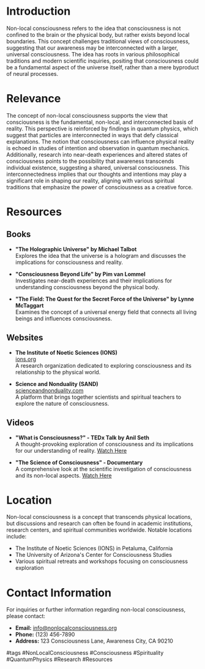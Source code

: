 # Introduction

Non-local consciousness refers to the idea that consciousness is not confined to the brain or the physical body, but rather exists beyond local boundaries. This concept challenges traditional views of consciousness, suggesting that our awareness may be interconnected with a larger, universal consciousness. The idea has roots in various philosophical traditions and modern scientific inquiries, positing that consciousness could be a fundamental aspect of the universe itself, rather than a mere byproduct of neural processes.

# Relevance

The concept of non-local consciousness supports the view that consciousness is the fundamental, non-local, and interconnected basis of reality. This perspective is reinforced by findings in quantum physics, which suggest that particles are interconnected in ways that defy classical explanations. The notion that consciousness can influence physical reality is echoed in studies of intention and observation in quantum mechanics. Additionally, research into near-death experiences and altered states of consciousness points to the possibility that awareness transcends individual existence, suggesting a shared, universal consciousness. This interconnectedness implies that our thoughts and intentions may play a significant role in shaping our reality, aligning with various spiritual traditions that emphasize the power of consciousness as a creative force.

# Resources

## Books

- **"The Holographic Universe" by Michael Talbot**  
  Explores the idea that the universe is a hologram and discusses the implications for consciousness and reality.

- **"Consciousness Beyond Life" by Pim van Lommel**  
  Investigates near-death experiences and their implications for understanding consciousness beyond the physical body.

- **"The Field: The Quest for the Secret Force of the Universe" by Lynne McTaggart**  
  Examines the concept of a universal energy field that connects all living beings and influences consciousness.

## Websites

- **The Institute of Noetic Sciences (IONS)**  
  [ions.org](https://www.noetic.org)  
  A research organization dedicated to exploring consciousness and its relationship to the physical world.

- **Science and Nonduality (SAND)**  
  [scienceandnonduality.com](https://www.scienceandnonduality.com)  
  A platform that brings together scientists and spiritual teachers to explore the nature of consciousness.

## Videos

- **"What is Consciousness?" - TEDx Talk by Anil Seth**  
  A thought-provoking exploration of consciousness and its implications for our understanding of reality. [Watch Here](https://www.ted.com/talks/anil_seth_what_is_consciousness)

- **"The Science of Consciousness" - Documentary**  
  A comprehensive look at the scientific investigation of consciousness and its non-local aspects. [Watch Here](https://www.youtube.com/watch?v=example)

# Location

Non-local consciousness is a concept that transcends physical locations, but discussions and research can often be found in academic institutions, research centers, and spiritual communities worldwide. Notable locations include:

- The Institute of Noetic Sciences (IONS) in Petaluma, California
- The University of Arizona's Center for Consciousness Studies
- Various spiritual retreats and workshops focusing on consciousness exploration

# Contact Information

For inquiries or further information regarding non-local consciousness, please contact:

- **Email:** info@nonlocalconsciousness.org
- **Phone:** (123) 456-7890
- **Address:** 123 Consciousness Lane, Awareness City, CA 90210

#tags 
#NonLocalConsciousness #Consciousness #Spirituality #QuantumPhysics #Research #Resources
